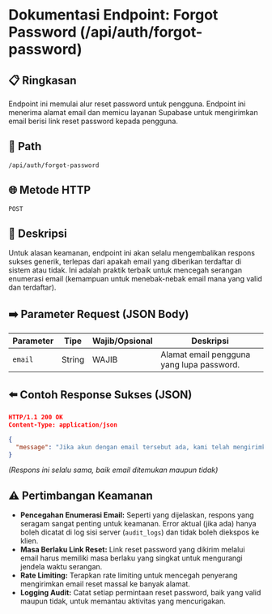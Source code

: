 # Dokumentasi Endpoint: Forgot Password (/api/auth/forgot-password)

## 📋 Ringkasan

Endpoint ini memulai alur reset password untuk pengguna. Endpoint ini menerima alamat email dan memicu layanan Supabase untuk mengirimkan email berisi link reset password kepada pengguna.

## 🔗 Path

`/api/auth/forgot-password`

## 🌐 Metode HTTP

`POST`

## 📝 Deskripsi

Untuk alasan keamanan, endpoint ini akan selalu mengembalikan respons sukses generik, terlepas dari apakah email yang diberikan terdaftar di sistem atau tidak. Ini adalah praktik terbaik untuk mencegah serangan enumerasi email (kemampuan untuk menebak-nebak email mana yang valid dan terdaftar).

## ➡️ Parameter Request (JSON Body)

| Parameter      | Tipe   | Wajib/Opsional | Deskripsi                               |
|----------------|--------|----------------|-----------------------------------------|
| `email`        | String | WAJIB          | Alamat email pengguna yang lupa password. |

## ⬅️ Contoh Response Sukses (JSON)

```json
HTTP/1.1 200 OK
Content-Type: application/json

{
  "message": "Jika akun dengan email tersebut ada, kami telah mengirimkan instruksi untuk reset password."
}
```
*(Respons ini selalu sama, baik email ditemukan maupun tidak)*

## ⚠️ Pertimbangan Keamanan

*   **Pencegahan Enumerasi Email:** Seperti yang dijelaskan, respons yang seragam sangat penting untuk keamanan. Error aktual (jika ada) hanya boleh dicatat di log sisi server (`audit_logs`) dan tidak boleh diekspos ke klien.
*   **Masa Berlaku Link Reset:** Link reset password yang dikirim melalui email harus memiliki masa berlaku yang singkat untuk mengurangi jendela waktu serangan.
*   **Rate Limiting:** Terapkan rate limiting untuk mencegah penyerang mengirimkan email reset massal ke banyak alamat.
*   **Logging Audit:** Catat setiap permintaan reset password, baik yang valid maupun tidak, untuk memantau aktivitas yang mencurigakan.

